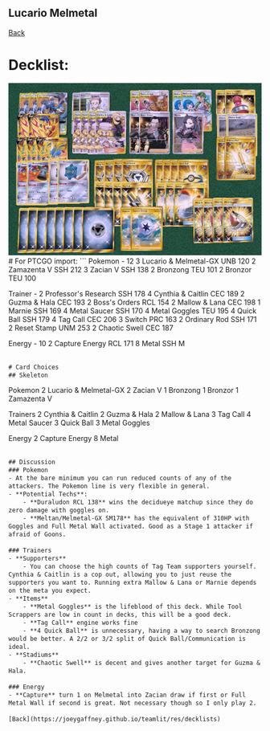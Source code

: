 ## Lucario Melmetal

[Back](https://joeygaffney.github.io/teamlit/res/decklists)

# Decklist:

<img src="./pics/lucmetal_tts.jpg" alt="lucmetal-decklist" width="1000" />
# For PTCGO import:
```
Pokemon - 12
3 Lucario & Melmetal-GX UNB 120
2 Zamazenta V SSH 212
3 Zacian V SSH 138
2 Bronzong TEU 101
2 Bronzor TEU 100

Trainer - 
2 Professor's Research SSH 178
4 Cynthia & Caitlin CEC 189
2 Guzma & Hala CEC 193
2 Boss's Orders RCL 154
2 Mallow & Lana CEC 198
1 Marnie SSH 169
4 Metal Saucer SSH 170
4 Metal Goggles TEU 195
4 Quick Ball SSH 179
4 Tag Call CEC 206
3 Switch PRC 163
2 Ordinary Rod SSH 171
2 Reset Stamp UNM 253
2 Chaotic Swell CEC 187

Energy - 10
2 Capture Energy RCL 171
8 Metal SSH M
```

# Card Choices
## Skeleton
```
Pokemon
2 Lucario & Melmetal-GX
2 Zacian V
1 Bronzong
1 Bronzor
1 Zamazenta V

Trainers
2 Cynthia & Caitlin
2 Guzma & Hala
2 Mallow & Lana
3 Tag Call
4 Metal Saucer
3 Quick Ball
3 Metal Goggles

Energy
2 Capture Energy
8 Metal
```

## Discussion
### Pokemon
- At the bare minimum you can run reduced counts of any of the attackers. The Pokemon line is very flexible in general. 
- **Potential Techs**:
    - **Duraludon RCL 138** wins the decidueye matchup since they do zero damage with goggles on.
    - **Meltan/Melmetal-GX SM178** has the equivalent of 310HP with Goggles and Full Metal Wall activated. Good as a Stage 1 attacker if afraid of Goons.

### Trainers
- **Supporters**
    - You can choose the high counts of Tag Team supporters yourself. Cynthia & Caitlin is a cop out, allowing you to just reuse the supporters you want to. Running extra Mallow & Lana or Marnie depends on the meta you expect.
- **Items**
    - **Metal Goggles** is the lifeblood of this deck. While Tool Scrappers are low in count in decks, this will be a good deck.
    - **Tag Call** engine works fine
    - **4 Quick Ball** is unnecessary, having a way to search Bronzong would be better. A 2/2 or 3/2 split of Quick Ball/Communication is ideal.
- **Stadiums**
    - **Chaotic Swell** is decent and gives another target for Guzma & Hala.

### Energy
- **Capture** turn 1 on Melmetal into Zacian draw if first or Full Metal Wall if second is great. Not necessary though so I only play 2. 

[Back](https://joeygaffney.github.io/teamlit/res/decklists)